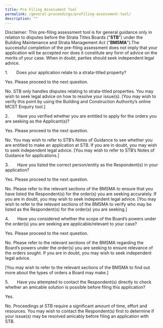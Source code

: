 ```yaml
---
title: Pre Filing Assessment Tool
permalink: /general-proceedings/prefiling-assessment-tool/
description: ""
---
```

Disclaimer: This pre-filing assessment tool is for general guidance only in relation to disputes before the Strata Titles Boards ("**STB**") under the Building Maintenance and Strata Management Act ("**BMSMA**").The successful completion of the pre-filing assessment does not imply that your application will be accepted nor does it constitute any form of advice on the merits of your case. When in doubt, parties should seek independent legal advice.

1.       Does your application relate to a strata-titled property? 

Yes. Please proceed to the next question.

No. STB only handles disputes relating to strata-titled properties. You may wish to seek legal advice on how to resolve your issue(s). 
[You may wish to verify this point by using the Building and Construction Authority’s online MCST Enquiry tool.]

2.       Have you verified whether you are entitled to apply for the orders you are seeking as the Applicant(s)? 

Yes. Please proceed to the next question.

No. You may wish to refer to STB’s Notes of Guidance to see whether you are entitled to make an application at STB. If you are in doubt, you may wish to seek independent legal advice. 
[You may wish to refer to STB’s Notes of Guidance for applications.]

3.       Have you listed the correct person/entity as the Respondent(s) in your application?

Yes. Please proceed to the next question.

No. Please refer to the relevant sections of the BMSMA to ensure that you have listed the Respondent(s) for the order(s) you are seeking accurately. If you are in doubt, you may wish to seek independent legal advice. 
[You may wish to refer to the relevant sections of the BMSMA to verify who may be listed as the Respondent(s) for the order(s) you are seeking.]

4.       Have you considered whether the scope of the Board’s powers under the order(s) you are seeking are applicable/relevant to your case? 

Yes. Please proceed to the next question.

No. Please refer to the relevant sections of the BMSMA regarding the Board’s powers under the order(s) you are seeking to ensure relevance of the orders sought. If you are in doubt, you may wish to seek independent legal advice.

[You may wish to refer to the relevant sections of the BMSMA to find out more about the types of orders a Board may make.]

5.       Have you attempted to contact the Respondent(s) directly to check whether an amicable solution is possible before filing this application?

Yes. 

No. Proceedings at STB require a significant amount of time, effort and resources. You may wish to contact the Respondent(s) first to determine if your issue(s) may be resolved amicably before filing an application with STB.